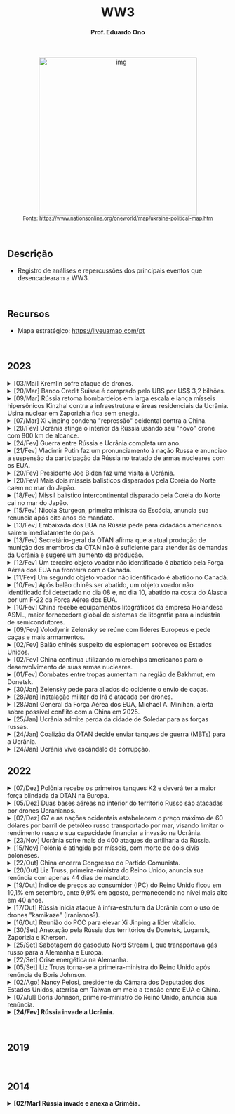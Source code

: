 <h1 align="center">WW3</h1>

<h4 align="center">Prof. Eduardo Ono</h4>

&nbsp;

<p align="center">
    <a href="https://www.nationsonline.org/maps/Ukraine-Map-L.jpg" target="_blank"><img src="https://www.nationsonline.org/maps/Ukraine-Map-L.jpg" alt="img" width="360px"/></a><br>
    <sub>Fonte: <a href="https://www.nationsonline.org/oneworld/map/ukraine-political-map.htm" target="_blank">https://www.nationsonline.org/oneworld/map/ukraine-political-map.htm</a></sub>
</p>

&nbsp;

## Descrição

* Registro de análises e repercussões dos principais eventos que desencadearam a WW3.

&nbsp;

## Recursos

* Mapa estratégico: <a href="https://liveuamap.com/pt" target="_blank">https://liveuamap.com/pt</a>

&nbsp;

## 2023

<details>
    <summary>
        [03/Mai] Kremlin sofre ataque de drones.
    </summary><br>

<!--- {{{ --->
| Evento | [![img](https://img.youtube.com/vi/sgpBiTsLq6Y/default.jpg)](https://www.youtube.com/watch?v=sgpBiTsLq6Y"[WION] Russia claims Ukraine attempted Putin's Assassination, 2 drones down \| World News \| WION (7:30, YouTube, 03/Mai/2023)") &nbsp;
| :-: | :-- |
| Análises | [![img](https://img.youtube.com/vi/zrQBoyQcJds/default.jpg)](https://www.youtube.com/watch?v=zrQBoyQcJds "[ARTE DA GUERRA] Drones: Ucrânia ataca no coração da Rússia! (::, YouTube, 03/Mai/2023)") &nbsp;
| Repercussões |

&nbsp;
</details>
<!--- }}} --->

<details>
    <summary>
        [20/Mar] Banco Credit Suisse é comprado pelo UBS por U$$ 3,2 bilhões.
    </summary><br>

<!--- {{{ --->
| Evento | [![img](https://img.youtube.com/vi/QmVsODmlpjY/default.jpg)](https://www.youtube.com/watch?v=QmVsODmlpjY "[BM&C NEWS] COMPRA DO CREDIT SUISSE PELO UBS DERRUBA VALOR DAS AÇÕES (3:43, YouTube, 20/Mar/2023)") &nbsp;
| :-: | :-- |
| Análises |
| Repercussões |

&nbsp;
</details>
<!--- }}} --->

<details>
    <summary>
        [09/Mar] Rússia retoma bombardeios em larga escala e lança mísseis hipersônicos Kinzhal contra a infraestrutura e áreas residenciais da Ucrânia. Usina nuclear em Zaporizhia fica sem enegia.
    </summary><br>

<!--- {{{ --->
| Evento | [![img](https://img.youtube.com/vi/8Lba5mxYIYw/default.jpg)](https://www.youtube.com/watch?v=8Lba5mxYIYw "[Hoje no Mundo Militar] Boletim de Guerra - Rússia lança mísseis hipersônicos contra a Ucrânia (4:34, YouTube, 09/Mar/2023)") &nbsp; [![img](https://img.youtube.com/vi/udPI9RzAIrM/default.jpg)](https://www.youtube.com/watch?v=udPI9RzAIrM "[Euronews em Português] Ataque maciço de mísseis russos atinge cidades ucranianas (1:36, YouTube, 09/Mar/2023)") &nbsp; [![img](https://img.youtube.com/vi/UTI2aJSV4l0/default.jpg)](https://www.youtube.com/watch?v=UTI2aJSV4l0 "[WION] 6 killed in missile strikes as Russia pummels Ukraine with an array of high-tech weaponry \| WION (7:28, YouTube, 09/Mar/2023)") &nbsp; [![img](https://img.youtube.com/vi/UByc0tElm3k/default.jpg)](https://www.youtube.com/watch?v=UByc0tElm3k "[WION] Gravitas \| Battle for Bakhmut: Russia uses hypersonic missiles in Ukraine (7:12, YouTube, 09/Mar/2023)") &nbsp;
| :-: | :-- |
| Análises | [![img](https://img.youtube.com/vi/zFTrbhdRjwg/default.jpg)](https://www.youtube.com/watch?v=zFTrbhdRjwg "[Redacted] Putin just changed EVERYTHING with this move and NATO can't do anything \| Redacted w Clayton Morris (16:35, YouTube, 09/Mar/2023)") &nbsp;
| Repercussões |

&nbsp;
</details>
<!--- }}} --->

<details>
    <summary>
        [07/Mar] Xi Jinping condena "repressão" ocidental contra a China.
    </summary><br>

<!--- {{{ --->
| |
| :-- |
| [![img](https://img.youtube.com/vi/FBj9_25g6Rk/default.jpg)](https://www.youtube.com/watch?v=FBj9_25g6Rk "[AFP Português] Xi Jinping condena 'repressão' ocidental contra a China \| AFP (2:21, YouTube, 07/Mar/2023)") &nbsp; [![img](https://img.youtube.com/vi/k4sIJZcA8uY/default.jpg)](https://www.youtube.com/watch?v=k4sIJZcA8uY "[CNN Brasil] Chanceler chinês alerta para risco de conflito com EUA \| CNN NOVO DIA (3:45, YouTube, 07/Mar/2023)") &nbsp;
| Análises |
 Repercussões |

&nbsp;
</details>
<!--- }}} --->

<details>
    <summary>
        [28/Fev] Ucrânia atinge o interior da Rússia usando seu "novo" drone com 800 km de alcance.
    </summary><br>

<!--- {{{ --->
| |
| :-- |
| [![img](https://img.youtube.com/vi/kMrGxddvsmA/default.jpg)](https://www.youtube.com/watch?v=kMrGxddvsmA "[Global Politik] Ucrânia atinge o interior da Rússia usando seu \"novo\" drone com 800 KM de alcance (4:39, YouTube, 28/Fev/2023)") &nbsp;
| Análises |
| [![img](https://img.youtube.com/vi/k3kk2PuSN9w/default.jpg)](https://www.youtube.com/watch?v=k3kk2PuSN9w "[Rogério Anitablian] ÚLTIMA HORA: ATAQUE DE DRONES CONTRA RÚSSIA (30:00, YouTube, 28/Fev/2023)") &nbsp;
| Repercussões |

&nbsp;
</details>
<!--- }}} --->

<details>
    <summary>
        [24/Fev] Guerra entre Rússia e Ucrânia completa um ano.
    </summary><br>

<!--- {{{ --->
| |
| :-- |
|
| Análises |
| [![img](https://img.youtube.com/vi/6ptoX54rC3o/default.jpg)](https://www.youtube.com/watch?v=6ptoX54rC3o "[ARTE DA GUERRA] UCRÂNIA : um ano de conflito, com o GENERAL AGOSTINHO COSTA (2:15:15, YouTube, 24/Fev/2023)") &nbsp; [![img](https://img.youtube.com/vi/DoH6fu0TbJU/default.jpg)](https://www.youtube.com/watch?v=DoH6fu0TbJU "[Jovem Pan News] FAST NEWS - 24/02/2023 (2:01:30, YouTube, 28/Fev/2023)") &nbsp;
|  Repercussões |
| [![img](https://img.youtube.com/vi/tWCkDwaEqec/default.jpg)](https://www.youtube.com/watch?v=tWCkDwaEqec "[WION] Gravitas: How much money has the world given to Ukraine? (6:30, YouTube, 28/Fev/2023)") &nbsp;

&nbsp;
</details>
<!--- }}} --->

<details>
    <summary>
        [21/Fev] Vladimir Putin faz um pronunciamento à nação Russa e anunciao a suspensão da participação da Rússia no tratado de armas nucleares com os EUA.
    </summary><br>

<!--- {{{ --->
| |
| :-- |
| [![img](https://img.youtube.com/vi/42ezWWcTqb0/default.jpg)](https://www.youtube.com/watch?v=42ezWWcTqb0 "[WION] Putin Live: Russian President Vladimir Putin's address to the nation \| Russia-Ukraine war live \| WION (2:21:15, YouTube, 21/Fev/2023)") &nbsp;
| Análises |
| [![img](https://img.youtube.com/vi/LpjknnRjahQ/default.jpg)](https://www.youtube.com/watch?v=LpjknnRjahQ "[WION] Russia to halt participation in New Start nuclear arms treaty \| WION Dispatch (6:43, YouTube, 21/Fev/2023)") &nbsp; [![img](https://img.youtube.com/vi/ppv5LV52Ofg/default.jpg)](https://www.youtube.com/watch?v=ppv5LV52Ofg "[CNN Brasil] Análise: Putin suspendeu acordo nuclear com os EUA \| WW (39:26, YouTube, 21/Fev/2023)") &nbsp;
| Repercussões |
| [![img](https://img.youtube.com/vi/B2SJZPyKES8/default.jpg)](https://www.youtube.com/watch?v=B2SJZPyKES8 "[NTD Brasil] Coreia do Norte dispara mísseis; tensões entre EUA e China na Conferência de Segurança de Munique (9:49, YouTube, 21/Fev/2023)") &nbsp; [![img](https://img.youtube.com/vi/0bGJ-gx5tEw/default.jpg)](https://www.youtube.com/watch?v=0bGJ-gx5tEw "[Survivalist Prepper] Would Russia Nuke Yellowstone!? And How Does This End? (13:07, YouTube, 24/Fev/2023)") &nbsp;

&nbsp;
</details>
<!--- }}} --->

<details>
    <summary>
        [20/Fev] Presidente Joe Biden faz uma visita à Ucrânia.
    </summary><br>

<!--- {{{ --->
| |
| :-- |
| [![img](https://img.youtube.com/vi/77YD99MYAi4/default.jpg)](https://www.youtube.com/watch?v=77YD99MYAi4 "[WION] Biden’s five hours in Kiev could spell disaster for Ukraine \| WION Game Plan (3:06, YouTube, 21/Fev/2023)") &nbsp;
| Análises |
| |
| Repercussões |
| [![img](https://img.youtube.com/vi/B2SJZPyKES8/default.jpg)](https://www.youtube.com/watch?v=B2SJZPyKES8 "[NTD Brasil] Coreia do Norte dispara mísseis; tensões entre EUA e China na Conferência de Segurança de Munique (9:49, YouTube, 21/Fev/2023)") &nbsp;

&nbsp;
</details>
<!--- }}} --->

<details>
    <summary>
        [20/Fev] Mais dois mísseis balísticos disparados pela Coréia do Norte caem no mar do Japão.
    </summary><br>

<!--- {{{ --->
| | [![img](https://img.youtube.com/vi/xjjxZTiM3B4/default.jpg)](https://www.youtube.com/watch?v=xjjxZTiM3B4 "[Euronews em Português] Nicola Sturgeon demite-se de primeira-ministra da Escócia mas não da luta (1:01, YouTube, 15/Fev/2023)") &nbsp; [![img](https://img.youtube.com/vi/eG0xT1JnqL8/default.jpg)](https://www.youtube.com/watch?v=eG0xT1JnqL8 "[DW Español] Sturgeon anunció su renuncia de forma sorpresiva (3:00, YouTube, 15/Fev/2023)") &nbsp;
| :-: | :-- |
| Análises |
| Repercussões | [![img](https://img.youtube.com/vi/B2SJZPyKES8/default.jpg)](https://www.youtube.com/watch?v=B2SJZPyKES8 "[NTD Brasil] Coreia do Norte dispara mísseis; tensões entre EUA e China na Conferência de Segurança de Munique (9:49, YouTube, 21/Fev/2023)") &nbsp;

&nbsp;
</details>
<!--- }}} --->

<details>
    <summary>
        [18/Fev] Míssil balístico intercontinental disparado pela Coréia do Norte cai no mar do Japão.
    </summary><br>

<!--- {{{ --->
| | [![img](https://img.youtube.com/vi/xjjxZTiM3B4/default.jpg)](https://www.youtube.com/watch?v=xjjxZTiM3B4 "[Euronews em Português] Nicola Sturgeon demite-se de primeira-ministra da Escócia mas não da luta (1:01, YouTube, 15/Fev/2023)") &nbsp; [![img](https://img.youtube.com/vi/eG0xT1JnqL8/default.jpg)](https://www.youtube.com/watch?v=eG0xT1JnqL8 "[DW Español] Sturgeon anunció su renuncia de forma sorpresiva (3:00, YouTube, 15/Fev/2023)") &nbsp;
| :-: | :-- |
| Análises |

<&nbsp;
</details>
<!--- }}} --->

<details>
    <summary>
        [15/Fev] Nicola Sturgeon, primeira ministra da Escócia, anuncia sua renuncia após oito anos de mandato.
    </summary><br>

<!--- {{{ --->
| | [![img](https://img.youtube.com/vi/xjjxZTiM3B4/default.jpg)](https://www.youtube.com/watch?v=xjjxZTiM3B4 "[Euronews em Português] Nicola Sturgeon demite-se de primeira-ministra da Escócia mas não da luta (1:01, YouTube, 15/Fev/2023)") &nbsp; [![img](https://img.youtube.com/vi/eG0xT1JnqL8/default.jpg)](https://www.youtube.com/watch?v=eG0xT1JnqL8 "[DW Español] Sturgeon anunció su renuncia de forma sorpresiva (3:00, YouTube, 15/Fev/2023)") &nbsp;
| :-: | :-- |
| Análises |

&nbsp;
</details>
<!--- }}} --->

<details>
    <summary>
        [13/Fev] Embaixada dos EUA na Rússia pede para cidadãos americanos saírem imediatamente do país.
    </summary><br>

 <!-- {{{ -->
| | [![img](https://img.youtube.com/vi/$/default.jpg)](https://www.youtube.com/watch?v=$ "[] (2:05, YouTube, 13/Fev/2023)") &nbsp;
| :-: | :-- |
| Análises | [![img](https://img.youtube.com/vi/$/default.jpg)](https://www.youtube.com/watch?v=$ "[$] (10:25, YouTube, 13/Fev/2023)") &nbsp;

&nbsp;
</details>
<!-- }}} -->

<details>
    <summary>
        [13/Fev] Secretário-geral da OTAN afirma que a atual produção de munição dos membros da OTAN não é suficiente para atender às demandas da Ucrânia e sugere um aumento da produção.
    </summary><br>

<!--- {{{ -->
| | [![img](https://img.youtube.com/vi/fyajz2aBjFE/default.jpg)](https://www.youtube.com/watch?v=fyajz2aBjFE "[Euronews em Português] Stoltenberg diz que nova ofensiva russa na Ucrânia já começou (2:05, YouTube, 13/Fev/2023)") &nbsp;
| :-: | :-- |
| Análises | [![img](https://img.youtube.com/vi/0mC8eGKHLtg/default.jpg)](https://www.youtube.com/watch?v=0mC8eGKHLtg "[caio o alemao] COMANDANTE SUPREMO DA OTAN : PERDAS NA UCRANIA ALEM DE NOSSAS EXPECTATIVAS !!!! (10:25, YouTube, 13/Fev/2023)") &nbsp; [![img](https://img.youtube.com/vi/yaTn3lTrZ0w/default.jpg)](https://www.youtube.com/watch?v=yaTn3lTrZ0w "[ARTE DA GUERRA] Guerra na Ucrânia: munição é calcanhar de Aquiles da OTAN. (1:06:49, YouTube, 14/02/2023)") &nbsp;

&nbsp;
</details>
<!--- }}} -->

<details>
    <summary>
        [12/Fev] Um terceiro objeto voador não identificado é abatido pela Força Aérea dos EUA na fronteira com o Canadá.
    </summary><br>

<!--- {{{ -->
| | [![img](https://img.youtube.com/vi/RVh0J1RMjsM/default.jpg)](https://www.youtube.com/watch?v=RVh0J1RMjsM "[CNN Brasil] Estados Unidos, China e Uruguai registram objetos voadores não identificados \| CNN PRIME TIME (22:02, YouTube, 12/Fev/2023)") &nbsp;
| :-: | :-- |
| Repercussões | [![img](https://img.youtube.com/vi/9dwoqMjfoV8/default.jpg)](https://www.youtube.com/watch?v=9dwoqMjfoV8 "[CNN Brasil] Novos objetos abatidos têm formato diferente dos balões, detalha professor \| NOVO DIA (11:23, YouTube, 13/Fev/2023)") &nbsp; [![img](https://img.youtube.com/vi/BYGckerOWzc/default.jpg)](https://www.youtube.com/watch?v=BYGckerOWzc "[SpaceToday] ATUALIZAÇÕES SOBRE OS OVNIS!!! GUERRA DE BALÕES ENTRE EUA E A CHINA PODEM EXPLICAR!!! (19:43, YouTube, 14/Fev/2023)") &nbsp; [![img](https://img.youtube.com/vi/AdbM1vVUSAA/default.jpg)](https://www.youtube.com/watch?v=AdbM1vVUSAA "[Fox News] Biden is completely ill prepared and unwilling to act to protect America: Monica Crowley (10:51, YouTube, 18/Fev/2023)") &nbsp;

&nbsp;
</details>
<!--- }}} -->

<details>
    <summary>
        [11/Fev] Um segundo objeto voador não identificado é abatido no Canadá.
    </summary><br>

<!--- {{{ -->
| | [![img](https://img.youtube.com/vi/CRxl2R7aqKo/default.jpg)](https://www.youtube.com/watch?v=CRxl2R7aqKo "[CBS Sunday Morning] Another flying object shot down over Yukon territory (2:23, YouTube, 12/Fev/2023)") &nbsp;
| :-: | :-- |

&nbsp;
</details>
<!--- }}} -->

<details>
    <summary>
        [10/Fev] Após balão chinês ser abatido, um objeto voador não identificado foi detectado no dia 08 e, no dia 10, abatido na costa do Alasca por um F-22 da Força Aérea dos EUA.
    </summary><br>

<!--- {{{ -->
| | [![img](https://img.youtube.com/vi/-BwQ0gpW0Ew/default.jpg)](https://www.youtube.com/watch?v=-BwQ0gpW0Ew "[CNN] Hear what pilots said about mysterious object shot down near Alaska (6:22, YouTube, 12/Fev/2023)") &nbsp;
| :-: | :-- |

&nbsp;
</details>
<!--- }}} -->

<details>
    <summary>
        [10/Fev] China recebe equipamentos litográficos da empresa Holandesa ASML, maior fornecedora global de sistemas de litografia para a indústria de semicondutores.
    </summary><br>

<!--- {{{ -->
| | [![img](https://img.youtube.com/vi/TjpQgJltUqw/default.jpg)](https://www.youtube.com/watch?v=TjpQgJltUqw "[China Focus-CNF] Accelerated delivery of lithography machines to China (9:22, YouTube, 10/Fev/2023)")
| :-: | :-- |
| Repercussões | [![img](https://img.youtube.com/vi/7vlnwKMHeSA/default.jpg)](https://www.youtube.com/watch?v=7vlnwKMHeSA "[China Focus-CNF] Locking up China's 14nm chip technology? (9:24, YouTube, 12/Fev/2023)") &nbsp;

&nbsp;
</details>
<!--- }}} -->

<details>
    <summary>
        [09/Fev] Volodymir Zelensky se reúne com líderes Europeus e pede caças e mais armamentos.
    </summary><br>

<!--- {{{ -->
| | [![img](https://img.youtube.com/vi/BpKB0n4Xdug/default.jpg)](https://www.youtube.com/watch?v=BpKB0n4Xdug "[CNN Brasil] Zelensky se reúne com líderes europeus e pede ajuda à Ucrânia \| CNN PRIME TIME (3:24, YouTube, 08/Fev/2023)") &nbsp;
| :-- | :-- |

&nbsp;
</details>
<!--- }}} -->

<details>
    <summary>
        [02/Fev] Balão chinês suspeito de espionagem sobrevoa os Estados Unidos.
    </summary><br>


<!--- {{{ -->
| | [![img](https://img.youtube.com/vi/fC0Xe7t3B88/default.jpg)](https://www.youtube.com/watch?v=fC0Xe7t3B88 "[AFP Português] Pentágono rastreia balão espião chinês sobre os EUA \| AFP (1:08, YouTube, 02/Fev/2023)") &nbsp; [![img](https://img.youtube.com/vi/1Xl555fuEJY/default.jpg)](https://www.youtube.com/watch?v=1Xl555fuEJY "[BM&C NEWS] URGENTE: CHINA RESPONDE EUA E AFIRMA QUE BALÃO SOBRE O PAÍS É PARA PESQUISA METEREOLÓGICA (1:21, YouTube, 03/Fev/2023)") &nbsp; [![img](https://img.youtube.com/vi/vyNsGJgv2j0/default.jpg)](https://www.youtube.com/watch?v=vyNsGJgv2j0 "[Fox News] Chinese spy balloon shot down over the Atlantic Ocean (4:49, YouTube, 04/Fev/2023)")
| :-- | :-- |
| Análises<br>04/02/2023 | [![img](https://img.youtube.com/vi/rcaOtzTvKlA/default.jpg)](https://www.youtube.com/watch?v=rcaOtzTvKlA "[Hoje no Mundo Militar] Balão espião chinês sobre base norte-americana de mísseis nucleares? (7:04, YouTube, 03/Fev/2023)") &nbsp; [![img](https://img.youtube.com/vi/Rr3GTXXmN2g/default.jpg)](https://www.youtube.com/watch?v=Rr3GTXXmN2g "[WION] Gravitas LIVE: 'Chinese Spy Balloon' spotted over U.S. \| Is China's espionage entering next phase? (45:32, YouTube, 03/Fev/2023)") &nbsp; [![img](https://img.youtube.com/vi/i0CJrznP7WQ/default.jpg)](https://www.youtube.com/watch?v=i0CJrznP7WQ "[ARTE DA GUERRA] O erro fundamental dos Estados Unidos em relação à China. (1:33:00, YouTube, 03/Fev/2023)") &nbsp; [![img](https://img.youtube.com/vi/3vZBnlDTor0/default.jpg)](https://www.youtube.com/watch?v=3vZBnlDTor0 "[ARTE DA GUERRA] Segundo balão espião chinês aparece na América Latina. (1:31:35, YouTube, 04/Fev/2023)") &nbsp; [![img](https://img.youtube.com/vi/TT4IAgczaWo/default.jpg)](https://www.youtube.com/watch?v=TT4IAgczaWo "[DW News] US shoots down Chinese spy balloon \| DW News (5:50, YouTube, 04/Fev/2023)")
| Repercussões<br>18/Fev/2023 | [![img](https://img.youtube.com/vi/BGiY_qPoNzI/default.jpg)](https://www.youtube.com/watch?v=BGiY_qPoNzI "[China in Focus - NTD] 2nd High-Altitude Object Shot Down Over Alaska \| China In Focus (18:34, YouTube, 11/Fev/2023)") &nbsp; [![img](https://img.youtube.com/vi/Kj6pzqGyDZo/default.jpg)](https://www.youtube.com/watch?v=Kj6pzqGyDZo "[NTD Brasil] EUA derrubam outro objeto voador: tensões com China crescem após balão (8:48, YouTube, 11/Fev/2023)") &nbsp; [![img](https://img.youtube.com/vi/x5jqDqEwMAg/default.jpg)](https://www.youtube.com/watch?v=x5jqDqEwMAg "[ARTE DA GUERRA] EUA: 850 bilhões de dólares por ano para derrubar balões e mendigar munições. (1:05:41, YouTube, 18/Fev/2023)") &nbsp;

&nbsp;
</details>
<!--- }}} -->

<details>
    <summary>
        [02/Fev] China continua utilizando microchips americanos para o desenvolvimento de suas armas nucleares.
    </summary><br>

| | [![img](https://img.youtube.com/vi/Z3gsM-Jsq98/default.jpg)](https://www.youtube.com/watch?v=Z3gsM-Jsq98 "[NTD Brasil] China comunista obtém tecnologia dos EUA para aprimorar suas armas nucleares (14:02, YouTube, 02/Fev/2023)")
| :-- | :-- |

&nbsp;
</details>

<details>
    <summary>
        [01/Fev] Combates entre tropas aumentam na região de Bakhmut, em Donetsk.
    </summary><br>

| | [![img](https://img.youtube.com/vi/asDlG-fwaOg/default.jpg)](https://www.youtube.com/watch?v=asDlG-fwaOg "[Jovem Pan News] Combates entre tropas aumentam na região de Bakhmut, em Donetsk (22:44, YouTube, 01/Fev/2023)")
| :-: | :-- |

&nbsp;
</details>

<details>
    <summary>
        [30/Jan] Zelensky pede para aliados do ocidente o envio de caças.
    </summary><br>

| | [![img](https://img.youtube.com/vi/45QaBT4d8xA/default.jpg)](https://www.youtube.com/watch?v=45QaBT4d8xA "[CNN] Zelensky calls on allies to send fighter jets to Ukraine (8:43, YouTube, 30/Jan/2023)") &nbsp; [![img](https://img.youtube.com/vi/7s2IFvJVT3s/default.jpg)](https://www.youtube.com/watch?v=7s2IFvJVT3s "[CBC News] Ukraine asks western partners to provide fighter jets (6:48, YouTube, 30/Jan/2023)")
| :-: | :-- |
| Análises<br>31/Jan/2023 | [![img](https://img.youtube.com/vi/SNkdU0IdKuE/default.jpg)](https://www.youtube.com/watch?v=SNkdU0IdKuE "[CBS News] Why Biden doesn't want to send F-16 fighter jets to Ukraine (6:13, YouTube, 30/Jan/2023)") &nbsp; [![img](https://img.youtube.com/vi/RBNM3lbzwYQ/default.jpg)](https://www.youtube.com/watch?v=RBNM3lbzwYQ "[Canal Professor Bellei] UM CAMINHO SEM VOLTA: FRANÇA PODE ENVIAR SOLDADOS E CAÇAS PARA A UCRÂNIA (24:22, YouTube, 31/Jan/2023)")

&nbsp;
</details>

<details>
    <summary>
        [28/Jan] Instalação militar do Irã é atacada por drones.
    </summary><br>

| | [![img](https://img.youtube.com/vi/csEB4dtnl4w/default.jpg)](https://www.youtube.com/watch?v=csEB4dtnl4w "[WION] Iran: Drone attack on military site thwarted \| World News \| English News \| International News \| WION (1:39, YouTube, 29/Jan/2023)")
| :-: | :-- |
| Análises<br>30/Jan/2023 | [![img](https://img.youtube.com/vi/HdKE1mK0JZs/default.jpg)](https://www.youtube.com/watch?v=HdKE1mK0JZs "[ARTE DA GUERRA] Quem está por trás dos ataques de drones ao Irã? (1:02:11, YouTube, 29/Jan/2023)") &nbsp; [![img](https://img.youtube.com/vi/U9IZtPzTq00/default.jpg)](https://www.youtube.com/watch?v=U9IZtPzTq00 "[Canal Professor Bellei] COMPLEXO MILITAR DO IRÃ É ATACADO POR DRONES - TENSÃO EM ISRAEL (12:35, YouTube, 29/Jan/2023)") &nbsp; [![img](https://img.youtube.com/vi/PyauFH3iMw0/default.jpg)](https://www.youtube.com/watch?v=PyauFH3iMw0 "[WION] Gravitas: Iran Military Factory Attack (5:25, YouTube, 30/Jan/2023)") &nbsp; [![img](https://img.youtube.com/vi/4Shg51W11ds/default.jpg)](https://www.youtube.com/watch?v=4Shg51W11ds "[Firstpost] Iran vs Israel: Another war on the cards? \| Vantage with Palki Sharma (7:11, YouTube, 30/Jan/2023)")

&nbsp;
</details>

<details>
    <summary>
        [28/Jan] General da Força Aérea dos EUA, Michael A. Minihan, alerta sobre possível conflito com a China em 2025.
    </summary><br>

| | [![img](https://img.youtube.com/vi/umTQD1wOGLs/default.jpg)](https://www.youtube.com/watch?v=umTQD1wOGLs "[WION] U.S. General Minihan warns of a possible conflict with China over Taiwan \| World News \| English News (1:52, YouTube, 28/Jan/2023)") &nbsp; [![img](https://img.youtube.com/vi/PTqk7NdcdpY/default.jpg)](https://www.youtube.com/watch?v=PTqk7NdcdpY "[Oneindia News] US Air Force general Mike Minihan warns of possible war with China as early as 2025 \| Oneindia News (2:00, YouTube, 28/Jan/2023)") 
| :-: | :-- |
| Análises<br>31/Jan/2023 | [![img](https://img.youtube.com/vi/JvTP3AFovGM/default.jpg)](https://www.youtube.com/watch?v=JvTP3AFovGM "[Defense Updates] Gen. Michael A. Minihan : US-China conflict in 2025 ! (8:42, YouTube, 29/Jan/2023)") &nbsp; [![img](https://img.youtube.com/vi/-W-pN7GB1B4/default.jpg)](https://www.youtube.com/watch?v=-W-pN7GB1B4 "[CBS News] Former national security adviser backs general's warning on possible war with China (8:29, YouTube, 31/Jan/2023)")

&nbsp;
</details>

<details>
    <summary>
        [25/Jan] Ucrânia admite perda da cidade de Soledar para as forças russas.
    </summary><br>

| | [![img](https://img.youtube.com/vi/_uvfRuHN6yM/default.jpg)](https://www.youtube.com/watch?v=_uvfRuHN6yM "[Euronews em Português] Ucrânia admite perda da cidade de Soledar para as forças russas (1:00, YouTube, 25/Jan/2023)")
| :-- | :-- |
| Análises<br>13/Jan/2023 | [![img](https://img.youtube.com/vi/PxK1fFE4fvA/default.jpg)](https://www.youtube.com/watch?v=PxK1fFE4fvA "[ARTE DA GUERRA] Guerra da Ucrânia: Rússia avança sobre Soledar. (1:06:24, YouTube, 10/Jan/2023)") &nbsp; [![img](https://img.youtube.com/vi/PTU_83Au_lI/default.jpg)](https://www.youtube.com/watch?v=PTU_83Au_lI "[ARTE DA GUERRA] Ucrânia: Rússia tomou Soledar e Ocidente tem medo de admitir. (1:25:35, YouTube, 13/Jan/2023)")

&nbsp;
</details>

<details>
    <summary>
        [24/Jan] Coalizão da OTAN decide enviar tanques de guerra (MBTs) para a Ucrânia.
    </summary><br>

| | [![img](https://img.youtube.com/vi/dnj-WWy3vWg/default.jpg)](https://www.youtube.com/watch?v=dnj-WWy3vWg "[DW Brasil] O Ocidente está entrando de vez na guerra na Ucrânia? (6:14, YouTube, 24/Jan/2023)") &nbsp; [![img](https://img.youtube.com/vi/BCAIrOPjKdU/default.jpg)](https://www.youtube.com/watch?v=BCAIrOPjKdU "[AFP Português] Biden promete 31 tanques Abrams a Ucrânia \| AFP (1:05, YouTube, 25/Jan/2023)") &nbsp; [![img](https://img.youtube.com/vi/Zsol4jDYF9E/default.jpg)](https://www.youtube.com/watch?v=Zsol4jDYF9E "[NHK WORLD-JAPAN] Biden, Scholz Act in Unison on TanksーNHK WORLD-JAPAN NEWS (4:48, YouTube, 30/Jan/2023)") &nbsp; [![img](https://img.youtube.com/vi/Vv8yTFWNQNA/default.jpg)](https://www.youtube.com/watch?v=Vv8yTFWNQNA "[AFP Português] Ucrânia diz que vai receber 'entre 120 e 140' tanques pesados ocidentais \| AFP (1:15, YouTube, 31/Jan/2023)") 
| :-- | :-- |
| Análises<br>01/Fev/2023 | [![img](https://img.youtube.com/vi/fiVg2gRzl8Y/default.jpg)](https://www.youtube.com/watch?v=fiVg2gRzl8Y "[Geoforça Brasil] O envio de Tanques para a Ucr4ni4 pode 4ME4Ç4R a Rússia? \| Cortes do Geoforça (15:59, YouTube, 31/Jan/2023)") &nbsp; [![img](https://img.youtube.com/vi/uUEGfT7GjTc/default.jpg)](https://www.youtube.com/watch?v=uUEGfT7GjTc "[WION] Gravitas LIVE \| Does Ukraine know how to use Western Tanks? (47:25, YouTube, 26/Jan/2023)") &nbsp; [![img](https://img.youtube.com/vi/sDWJGTndxww/default.jpg)](https://www.youtube.com/watch?v=sDWJGTndxww "[Rogério Anitablian] UCRÂNIA: TANQUES ALEMAĒS A CAMINHO DE KIEV (42:07, YouTube, 01/Fev/2023)") &nbsp; [![img](https://img.youtube.com/vi/PAyOClDc0ko/default.jpg)](https://www.youtube.com/watch?v=PAyOClDc0ko "[WION] US to send new $2.2 billion weapon aid with longer-range weapons \| Latest English News \| WION Pulse (9:05, YouTube, 01/Fev/2023)")
| Armamentos | [![img](https://img.youtube.com/vi/wqFUHqzvrF4/default.jpg)](https://www.youtube.com/watch?v=wqFUHqzvrF4 "[Gravity] Сountries by number of Tanks 2023 (8:04, YouTube, 23/Jan/2023)") &nbsp; [![img](https://img.youtube.com/vi/hvzoAIN7weA/default.jpg)](https://www.youtube.com/watch?v=hvzoAIN7weA "[Hoje no Mundo Militar] Robô russos invadem a Ucrânia (8:21, YouTube, 03/Fev/2023)")
| Repercussões | [![img](https://img.youtube.com/vi/xMCXbxBSEOE/default.jpg)](https://www.youtube.com/watch?v=xMCXbxBSEOE "[Stephen Gardner] Biden JUST Took The Ukraine Russia War From Scary To TERRIFYING (11:26, YouTube, 25/Jan/2023)")


&nbsp;
</details>

<details>
    <summary>
        [24/Jan] Ucrânia vive escândalo de corrupção.
    </summary><br>

| | [![img](https://img.youtube.com/vi/000vT0AxDGs/default.jpg)](https://www.youtube.com/watch?v=000vT0AxDGs "[CNN Brasil] Em meio à guerra, Ucrânia vive escândalo de corrupção \| CNN PRIMETIME (2:52, YouTube, 24/Jan/2023)") &nbsp; [![img](https://img.youtube.com/vi/B3EUnrjpzxk/default.jpg)](https://www.youtube.com/watch?v=B3EUnrjpzxk "[Euronews em Português] Escândalo de corrupção abala Kiev (1:25, YouTube, 24/Jan/2023)")
| :-: | :-- |
| Análises<br>26/Jan/2023 | [![img](https://img.youtube.com/vi/47U52odvRYY/default.jpg)](https://www.youtube.com/watch?v=47U52odvRYY "[ARTE DA GUERRA] O que Kiev está escondendo por trás dos escândalos de corrupção ? (1:36:48, YouTube, 26/Jan/2023)")

&nbsp;
</details>

## 2022

<details>
    <summary>
        [07/Dez] Polônia recebe os primeiros tanques K2 e deverá ter a maior força blindada da OTAN na Europa.
    </summary><br>

| | [![img](https://img.youtube.com/vi/uTj287m5v2M/default.jpg)](https://www.youtube.com/watch?v=uTj287m5v2M "[Global Politik] Polônia recebe os primeiros tanques K2 e deverá ter a maior força blindada da OTAN na Europa (4:08, YouTube, Dez/2022)") |
| :-- | :-- |

&nbsp;
</details>

<details>
    <summary>
        [05/Dez] Duas bases aéreas no interior do território Russo são atacadas por drones Ucranianos.
    </summary><br>

| | [![img](https://img.youtube.com/vi/y8wzdGTkjAA/default.jpg)](https://www.youtube.com/watch?v=y8wzdGTkjAA "[Global Politik] Como as bases aéreas da Rússia estão sendo atingidas? (6:01, YouTube, Dez/2022)") |
| :-: | :-- |

&nbsp;
</details>

<details>
    <summary>
        [02/Dez] G7 e as nações ocidentais estabelecem o preço máximo de 60 dólares por barril de petróleo russo transportado por mar, visando limitar o rendimento russo e sua capacidade financiar a invasão na Ucrânia.
    </summary><br>

| | [![img](https://img.youtube.com/vi/0eme0CX8Cdw/default.jpg)](https://www.youtube.com/watch?v=0eme0CX8Cdw "[Global Politik] Rússia teria comprado 100 navios petroleiros para contornar as sanções ocidentais (4:42, YouTube, 04/Dez/2022)") &nbsp; [![img](https://img.youtube.com/vi/HmcTFIgZGpw/default.jpg)](https://www.youtube.com/watch?v=HmcTFIgZGpw "[Jovem Pan News] UE pretende tabelar preço do petróleo russo em US$ 60 o barril (5:13, YouTube, Dez/2022)") |
| :-: | :-- |

&nbsp;
</details>

<details>
    <summary>
        [23/Nov] Ucrânia sofre mais de 400 ataques de artilharia da Rússia.
    </summary><br>

| | [![img](https://img.youtube.com/vi/Fh31F3VJioI/default.jpg)](https://www.youtube.com/watch?v=Fh31F3VJioI "[Área Militar] Ucrânia Sofre Mais De 400 Ataques De Artilharia Da Rússia (6:34, YouTube, Nov/2022)") |
| :-: | :-- |

&nbsp;
</details>

<details>
    <summary>
        [15/Nov] Polônia é atingida por mísseis, com morte de dois civis poloneses.
    </summary><br>

| | [![img](https://img.youtube.com/vi/FMEIIViliRw/default.jpg)](https://www.youtube.com/watch?v=FMEIIViliRw "[ARTE DA GUERRA]  Polônia é atingida por míssil e 2 pessoas morrem.  (8:26, YouTube, Nov/2015)")
| :-: | :-- |

&nbsp;
</details>

<details>
    <summary>
        [22/Out] China encerra Congresso do Partido Comunista.
    </summary><br>

| | [![img](https://img.youtube.com/vi/5dzwV9bOPyw/default.jpg)](https://www.youtube.com/watch?v=5dzwV9bOPyw "[AFP Português] China encerra Congresso do Partido Comunista (1:32, YouTube, Out/2022)") &nbsp; [![img](https://img.youtube.com/vi/jt2x1jpejHw/default.jpg)](https://www.youtube.com/watch?v=jt2x1jpejHw "[ARTE DA GUERRA] Xi Jinping já pode pedir música no Fantástico... (9:47, YouTube, Out/2022)") &nbsp; [![img](https://img.youtube.com/vi/IrudLdo9hms/default.jpg)](https://www.youtube.com/watch?v=IrudLdo9hms "[WION] China: Former President Hu Jintao escorted out of party congress \| Latest World News \| WION (2:07, YouTube, Out/2022)") |
| :-: | :-- |

&nbsp;
</details>

<details>
    <summary>
        [20/Out] Liz Truss, primeira-ministra do Reino Unido, anuncia sua renúncia com apenas 44 dias de mandato.
    </summary><br>

| | [![img](https://img.youtube.com/vi/gH0Wq0lugU4/default.jpg)](https://www.youtube.com/watch?v=gH0Wq0lugU4 "[AFP Português] Acuada, premiê britânica, Liz Truss, renuncia \| AFP (2:00, YouTube, Out/2022)") |
| :-: | :-- |

&nbsp;
</details>

<details>
    <summary>
        [19/Out] Índice de preços ao consumidor (IPC) do Reino Unido ficou em 10,1% em setembro, ante 9,9% em agosto, permanecendo no nível mais alto em 40 anos.
    </summary><br>

| | [![img](https://img.youtube.com/vi/3IKwMPWcBvk/default.jpg)](https://www.youtube.com/watch?v=3IKwMPWcBvk "[EFE BRASIL] Inflação britânica sobe para 10,1% em setembro (1:17, YouTube, Out/2022)") |
| :-: | :-- |

&nbsp;
</details>

<details>
    <summary>
        [17/Out] Rússia inicia ataque à infra-estrutura da Ucrânia com o uso de drones "kamikaze" (Iranianos?).
    </summary><br>

| | [![img](https://img.youtube.com/vi/F0n4MqRnMyc/default.jpg)](https://www.youtube.com/watch?v=F0n4MqRnMyc "[euronews (em português)] Continuam a chover mísseis e drones \"kamikaze\" na Ucrânia (1:48, YouTube, Out/2022)") &nbsp; [![img](https://img.youtube.com/vi/XGUnNeJfhKg/default.jpg)](https://www.youtube.com/watch?v=XGUnNeJfhKg "[Amit Sengupta] Russia Ukraine war quick update \| What is Kamikaze drone \| Geopolitics (6:38, YouTube, Out/2022)") |
| :-: | :-- |

&nbsp;
</details>

<details>
    <summary>
        [16/Out] Reunião do PCC para elevar Xi Jinping a líder vitalício.
    </summary><br>

| | [![img](https://img.youtube.com/vi/4F8hEk8vJjE/default.jpg)](https://www.youtube.com/watch?v=4F8hEk8vJjE "[AFP Português] Congresso do PCC abre caminho para terceiro mandato de Xi Jinping \| AFP (2:39, YouTube, Out/2022)") &nbsp; [![img](https://img.youtube.com/vi/dQC-MX_Q8d4/default.jpg)](https://www.youtube.com/watch?v=dQC-MX_Q8d4 "[Estadão] Partido Comunista da China se reúne para elevar Xi Jinping a líder vitalício (2:39, YouTube, Out/2022)") |
| :-: | :-- |

&nbsp;
</details>

<details>
    <summary>
        [30/Set] Anexação pela Rússia dos territórios de Donetsk, Lugansk, Zaporizia e Kherson.
    </summary><br>

| | Resultados dos referendos: 99% em Donetsk, 98% em Lugansk, 93% em Zaporíjia e 87% em Kherson [(Ref.)](https://www.jn.pt/mundo/russia-vai-anexar-donetsk-lugansk-zaporijia-e-kherson-e-agora-15212006.html)
| :-: | :-- |
| Análises | [![img](https://img.youtube.com/vi/qclVXyzBBTQ/default.jpg)](https://www.youtube.com/watch?v=qclVXyzBBTQ "[ARTE DA GUERRA] Putin anexará 4 territórios da Ucrânia amanhã (30/09) (00:59, YouTube, Set/2022)")  

&nbsp;
</details>

<details>
    <summary>
        [25/Set] Sabotagem do gasoduto Nord Stream I, que transportava gás russo para a Alemanha e Europa.
    </summary><br>

| | [![img](https://img.youtube.com/vi/2M8G8b_DcxE/default.jpg)](https://www.youtube.com/watch?v=2M8G8b_DcxE "[AFP Português] Explosões foram registradas antes de vazamentos de gás \| AFP (2:13, YouTube, Set/2022)")
| :-: | :-- |
| Análises<br>04/Fev/2023 | [![img](https://img.youtube.com/vi/h6iovqU61Bw/default.jpg)](https://www.youtube.com/watch?v=h6iovqU61Bw "[Hoje no Mundo Militar] A quem interessa a destruição do gasoduto russo Nord Stream? (9:28, YouTube, Set/2022)") &nbsp; [![img](https://img.youtube.com/vi/wgb5X06uzp0/default.jpg)](https://www.youtube.com/watch?v=wgb5X06uzp0 "[caio o alemao] POR QUE A GENTE AINDA NAO SABE ??? QUEM EXPLODIU OS GASODUTOS NORD STREAM ??? (8:15, YouTube, 04/Fev/2023)")
| Repercussões | [![img](https://img.youtube.com/vi/K1SIr7-HxdA/default.jpg)](https://www.youtube.com/watch?v=K1SIr7-HxdA "[Redacted] How America Blew Up The Nord Stream Pipeline | Redacted with Natali and Clayton Morris (29:08, YouTube, 08/Fev/2023)") &nbsp; [![img](https://img.youtube.com/vi/nOBi5XSp6rA/default.jpg)](https://www.youtube.com/watch?v=nOBi5XSp6rA "[WION] Russia: US should pay compensation to countries affected \| Latest World News \| Top News \| WION (3:17, YouTube, 09/Fev/2023)") &nbsp; [![img](https://img.youtube.com/vi/aDqr8fLZYsI/default.jpg)](https://www.youtube.com/watch?v=aDqr8fLZYsI "[DW News] Nord Stream: New leads about who was responsible for blowing up the gas pipelines \| DW News (8:53, YouTube, 07/Mar/2023)") &nbsp;

&nbsp;
</details>

<details>
    <summary>
        [22/Set] Crise energética na Alemanha.
    </summary><br>

| | [![img](https://img.youtube.com/vi/UjbdOlLlOGk/default.jpg)](https://www.youtube.com/watch?v=UjbdOlLlOGk "[Maestria nos Negócios] As PÉSSIMAS Decisões que Levaram a EUROPA para o BURACO. (13:30, YouTube, 22/Set/2022)")
| :-: | :-- |

&nbsp;
</details>

<details>
    <summary>
        [05/Set] Liz Truss torna-se a primeira-ministra do Reino Unido após renúncia de Boris Johnson.
    </summary><br>

| | [![img](https://img.youtube.com/vi/N6Q90Yotxo0/default.jpg)](https://www.youtube.com/watch?v=N6Q90Yotxo0 "[CNN] See the moment Boris Johnson’s successor as UK PM is announced (10:08, YouTube, 05/Set/2022)") &nbsp; [![img](https://img.youtube.com/vi/pA3Cvqny628/default.jpg)](https://www.youtube.com/watch?v=pA3Cvqny628 "[Wall Street Journal] Liz Truss Takes Over as U.K. Prime Minister, Boris Johnson Formally Resigns \| WSJ (2:14, YouTube, 06/Set/2022)")
| :-: | :-- |

&nbsp;
</details>

<details>
    <summary>
        [02/Ago] Nancy Pelosi, presidente da Câmara dos Deputados dos Estados Unidos, aterrisa em Taiwan em meio a tensão entre EUA e China.
    </summary><br>

<!--- {{{ -->
| | [![img](https://img.youtube.com/vi/jhmA2-zfA34/default.jpg)](https://www.youtube.com/watch?v=jhmA2-zfA34 "[CNN Brasil] Nancy Pelosi aterrissa em Taiwan em meio a tensão entre EUA e China \| LIVE CNN (10:25, YouTube, 02/Ago/2022)") | [![img](https://img.youtube.com/vi/3IQulYZOf74/default.jpg)](https://www.youtube.com/watch?v=3IQulYZOf74 "[BM&C NEWS] URGENTE: NANCY PELOSI POUSA NO AEROPORTO DE TAIWAN (9:31, YouTube, 02/Ago/2022)") &nbsp;
| :-- | :-- |
| Análises | [![img](https://img.youtube.com/vi/U2tBDxLMOFc/default.jpg)](https://www.youtube.com/watch?v=U2tBDxLMOFc "[ARTE DA GUERRA] Taiwan: avião de Pelosi pousa e desafia a China. (1:03:09, YouTube, 02/Ago/2022)") &nbsp;  

[![img](https://img.youtube.com/vi/J-6mwuWeFcw/default.jpg)](https://www.youtube.com/watch?v=J-6mwuWeFcw "[CNN Brasil] Em visita a Taiwan, Nancy Pelosi reafirma apoio à democracia do país \| LIVE CNN (6:27, YouTube, 02/Ago/2022)") &nbsp;
<!--- }}} -->

&nbsp;
</details>

<details>
    <summary>
        [07/Jul] Boris Johnson, primeiro-ministro do Reino Unido, anuncia sua renúncia.
    </summary><br>

<!--- {{{ -->
| | [![img](https://img.youtube.com/vi/DD93FcN1qNQ/default.jpg)](https://www.youtube.com/watch?v=DD93FcN1qNQ "[CNN Brasil] Boris Johnson renuncia como primeiro-ministro do Reino Unido \| NOVO DIA (6:15, YouTube, 07/Jul/2022)")
| :-: | :-- |
<!--- }}} -->

&nbsp;
</details>

<details>
    <summary>
        <strong>[24/Fev] Rússia invade a Ucrânia.</strong>
    </summary><br>

<!--- {{{ -->
| | [![img](https://img.youtube.com/vi/cHpMz4srpbE/default.jpg)](https://www.youtube.com/watch?v=cHpMz4srpbE "[euronews (em português)] Acompanhe a invasão russa da Ucrânia (11:54:59, YouTube, Fev/2022)") |
| :-- | :-- |
<!--- }}} -->

&nbsp;
</details>

&nbsp;

## 2019

&nbsp;

## 2014

<details>
    <summary>
        <strong>[02/Mar] Rússia invade e anexa a Criméia.</strong>
    </summary><br>

<!---  {{{ -->
| | [![img](https://img.youtube.com/vi/YR_cmn2qeck/default.jpg)](https://www.youtube.com/watch?v=YR_cmn2qeck "[ABC News] Russian Forces Officially Enter the Crimea Region of Ukraine (4:42, YouTube, 02/Mar/2014)")
| :-: | :-- |
| Análises<br>18/Mar/2019 | [![img](https://img.youtube.com/vi/7DISoeWEefI/default.jpg)](https://www.youtube.com/watch?v=7DISoeWEefI "[Al Jazeera English] O que a Rússia ganhou com a anexação da Crimeia? (23:55, YouTube, 18/Mar/2019)")
<!--- }}} -->

&nbsp;
</details>

&nbsp;

